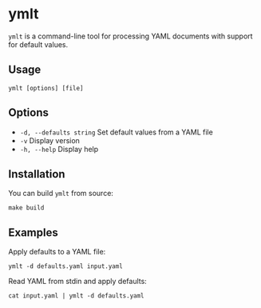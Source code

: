 # ymlt

`ymlt` is a command-line tool for processing YAML documents with support for default values.

## Usage

```shell
ymlt [options] [file]
```

## Options

- `-d, --defaults string`  Set default values from a YAML file
- `-v` Display version
- `-h, --help` Display help

## Installation

You can build `ymlt` from source:

```shell
make build
```

## Examples

Apply defaults to a YAML file:

```shell
ymlt -d defaults.yaml input.yaml
```

Read YAML from stdin and apply defaults:

```shell
cat input.yaml | ymlt -d defaults.yaml
```

